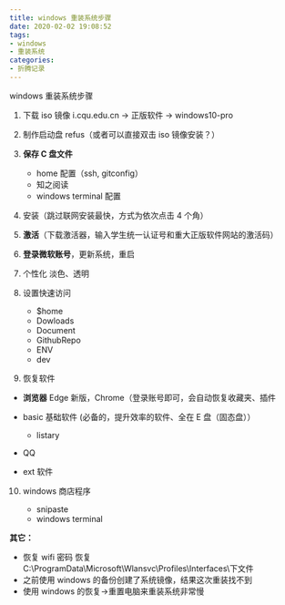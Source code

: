 ```yaml
---
title: windows 重装系统步骤
date: 2020-02-02 19:08:52
tags:
- windows
- 重装系统
categories:
- 折腾记录
---
```


windows 重装系统步骤
<!-- more -->

1. 下载 iso 镜像 i.cqu.edu.cn -> 正版软件 -> windows10-pro

2. 制作启动盘 refus（或者可以直接双击 iso 镜像安装？）

3. **保存 C 盘文件**

   - home 配置（ssh, gitconfig）
   - 知之阅读
   - windows terminal 配置
4. 安装（跳过联网安装最快，方式为依次点击 4 个角）

8. **激活**（下载激活器，输入学生统一认证号和重大正版软件网站的激活码）

9. **登录微软账号**，更新系统，重启

7. 个性化
   淡色、透明

8. 设置快速访问

   - $home
   - Dowloads
   - Document
   - GithubRepo
   - ENV
   - dev

9. 恢复软件

- **浏览器**  Edge 新版，Chrome（登录账号即可，会自动恢复收藏夹、插件

- basic 基础软件 (必备的，提升效率的软件、全在 E 盘（固态盘））

  - listary
- QQ

- ext 软件

10. windows 商店程序

    - snipaste
    - windows terminal

**其它：**

- 恢复 wifi 密码 恢复 C:\ProgramData\Microsoft\Wlansvc\Profiles\Interfaces\下文件
- 之前使用 windows 的备份创建了系统镜像，结果这次重装找不到
- 使用 windows 的恢复->重置电脑来重装系统非常慢
